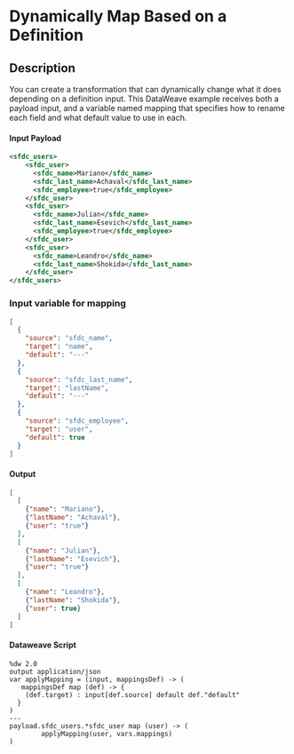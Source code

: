 # Dynamically Map Based on a Definition

## Description

You can create a transformation that can dynamically change what it does depending on a definition input. This DataWeave example receives both a payload input, and a variable named mapping that specifies how to rename each field and what default value to use in each.

#### Input Payload
``` xml
<sfdc_users>
    <sfdc_user>
      <sfdc_name>Mariano</sfdc_name>
      <sfdc_last_name>Achaval</sfdc_last_name>
      <sfdc_employee>true</sfdc_employee>
    </sfdc_user>
    <sfdc_user>
      <sfdc_name>Julian</sfdc_name>
      <sfdc_last_name>Esevich</sfdc_last_name>
      <sfdc_employee>true</sfdc_employee>
    </sfdc_user>
    <sfdc_user>
      <sfdc_name>Leandro</sfdc_name>
      <sfdc_last_name>Shokida</sfdc_last_name>
    </sfdc_user>
</sfdc_users>
```

### Input variable for mapping

```json
[
  {
    "source": "sfdc_name",
    "target": "name",
    "default": "---"
  },
  {
    "source": "sfdc_last_name",
    "target": "lastName",
    "default": "---"
  },
  {
    "source": "sfdc_employee",
    "target": "user",
    "default": true
  }
]
```
#### Output

``` json
[
  [
    {"name": "Mariano"},
    {"lastName": "Achaval"},
    {"user": "true"}
  ],
  [
    {"name": "Julian"},
    {"lastName": "Esevich"},
    {"user": "true"}
  ],
  [
    {"name": "Leandro"},
    {"lastName": "Shokida"},
    {"user": true}
  ]
]
```

#### Dataweave Script

```
%dw 2.0
output application/json
var applyMapping = (input, mappingsDef) -> (
   mappingsDef map (def) -> {
    (def.target) : input[def.source] default def."default"
  }
)
---
payload.sfdc_users.*sfdc_user map (user) -> (
        applyMapping(user, vars.mappings)
)
```